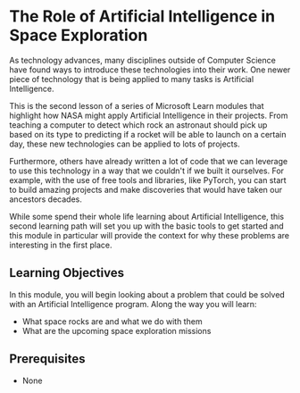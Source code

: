 # The Role of Artificial Intelligence in Space Exploration

As technology advances, many disciplines outside of Computer Science have found ways to introduce these technologies into their work. One newer piece of technology that is being applied to many tasks is Artificial Intelligence.

This is the second lesson of a series of Microsoft Learn modules that highlight how NASA might apply Artificial Intelligence in their projects. From teaching a computer to detect which rock an astronaut should pick up based on its type to predicting if a rocket will be able to launch on a certain day, these new technologies can be applied to lots of projects.

Furthermore, others have already written a lot of code that we can leverage to use this technology in a way that we couldn't if we built it ourselves. For example, with the use of free tools and libraries, like PyTorch, you can start to build amazing projects and make discoveries that would have taken our ancestors decades.

While some spend their whole life learning about Artificial Intelligence, this second learning path will set you up with the basic tools to get started and this module in particular will provide the context for why these problems are interesting in the first place.

## Learning Objectives

In this module, you will begin looking about a problem that could be solved with an Artificial Intelligence program. Along the way you will learn:

- What space rocks are and what we do with them
- What are the upcoming space exploration missions

## Prerequisites

- None
